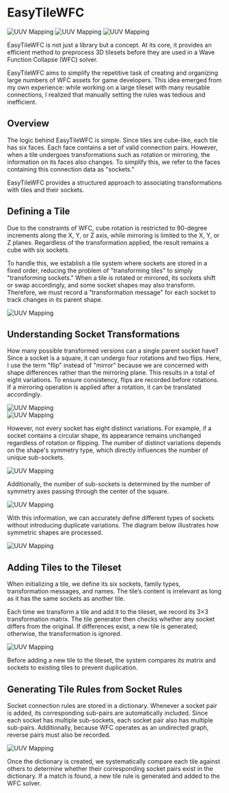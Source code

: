# EasyTileWFC

![UUV Mapping](./pf_09.jpg) 
![UUV Mapping](./pf_10_1.jpg) 
![UUV Mapping](./pf_10_2.jpg) 

EasyTileWFC is not just a library but a concept. At its core, it provides an efficient method to preprocess 3D tilesets before they are used in a Wave Function Collapse (WFC) solver.  

EasyTileWFC aims to simplify the repetitive task of creating and organizing large numbers of WFC assets for game developers. This idea emerged from my own experience: while working on a large tileset with many reusable connections, I realized that manually setting the rules was tedious and inefficient.  

## Overview  

The logic behind EasyTileWFC is simple. Since tiles are cube-like, each tile has six faces. Each face contains a set of valid connection pairs. However, when a tile undergoes transformations such as rotation or mirroring, the information on its faces also changes. To simplify this, we refer to the faces containing this connection data as "sockets."  

EasyTileWFC provides a structured approach to associating transformations with tiles and their sockets.  

## Defining a Tile  

Due to the constraints of WFC, cube rotation is restricted to 90-degree increments along the X, Y, or Z axis, while mirroring is limited to the X, Y, or Z planes. Regardless of the transformation applied, the result remains a cube with six sockets.  

To handle this, we establish a tile system where sockets are stored in a fixed order, reducing the problem of "transforming tiles" to simply "transforming sockets." When a tile is rotated or mirrored, its sockets shift or swap accordingly, and some socket shapes may also transform. Therefore, we must record a "transformation message" for each socket to track changes in its parent shape.  

![UUV Mapping](./tile.png)  

## Understanding Socket Transformations  

How many possible transformed versions can a single parent socket have? Since a socket is a square, it can undergo four rotations and two flips. Here, I use the term "flip" instead of "mirror" because we are concerned with shape differences rather than the mirroring plane. This results in a total of eight variations. To ensure consistency, flips are recorded before rotations. If a mirroring operation is applied after a rotation, it can be translated accordingly.  

![UUV Mapping](./sub.png)  
![UUV Mapping](./tfmessage.png)  

However, not every socket has eight distinct variations. For example, if a socket contains a circular shape, its appearance remains unchanged regardless of rotation or flipping. The number of distinct variations depends on the shape's symmetry type, which directly influences the number of unique sub-sockets.  

![UUV Mapping](./type.png)  

Additionally, the number of sub-sockets is determined by the number of symmetry axes passing through the center of the square.  

![UUV Mapping](./family.png)  

With this information, we can accurately define different types of sockets without introducing duplicate variations. The diagram below illustrates how symmetric shapes are processed.  

![UUV Mapping](./typerule.png)  

## Adding Tiles to the Tileset  

When initializing a tile, we define its six sockets, family types, transformation messages, and names. The tile’s content is irrelevant as long as it has the same sockets as another tile.  

Each time we transform a tile and add it to the tileset, we record its 3×3 transformation matrix. The tile generator then checks whether any socket differs from the original. If differences exist, a new tile is generated; otherwise, the transformation is ignored.  

![UUV Mapping](./tilesystem2.png)  

Before adding a new tile to the tileset, the system compares its matrix and sockets to existing tiles to prevent duplication.  

## Generating Tile Rules from Socket Rules  

Socket connection rules are stored in a dictionary. Whenever a socket pair is added, its corresponding sub-pairs are automatically included. Since each socket has multiple sub-sockets, each socket pair also has multiple sub-pairs. Additionally, because WFC operates as an undirected graph, reverse pairs must also be recorded.  

![UUV Mapping](./subpair.png)  

Once the dictionary is created, we systematically compare each tile against others to determine whether their corresponding socket pairs exist in the dictionary. If a match is found, a new tile rule is generated and added to the WFC solver.  
